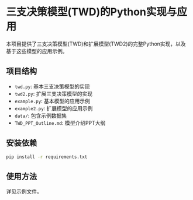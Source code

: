 # 三支决策模型(TWD)的Python实现与应用

本项目提供了三支决策模型(TWD)和扩展模型(TWD2)的完整Python实现，以及基于这些模型的应用示例。

## 项目结构
- `twd.py`: 基本三支决策模型的实现
- `twd2.py`: 扩展三支决策模型的实现
- `example.py`: 基本模型的应用示例
- `example2.py`: 扩展模型的应用示例
- `data/`: 包含示例数据集
- `TWD_PPT_Outline.md`: 模型介绍PPT大纲

## 安装依赖
```bash
pip install -r requirements.txt
```

## 使用方法
详见示例文件。